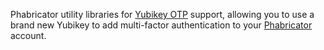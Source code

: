 Phabricator utility libraries for [Yubikey OTP](
https://www.yubico.com/products/services-software/personalization-tools/yubikey-otp/)
support, allowing you to use a brand new Yubikey to add multi-factor
authentication to your [Phabricator](http://www.phabricator.org/)
account.

